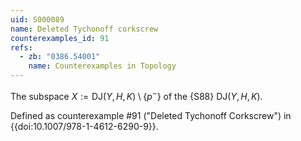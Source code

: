 ```yaml
---
uid: S000089
name: Deleted Tychonoff corkscrew
counterexamples_id: 91
refs:
  - zb: "0386.54001"
    name: Counterexamples in Topology
---
```


The subspace $X := \text{DJ}(Y, H, K)\setminus \{p^-\}$ of the {S88} $\text{DJ}(Y, H, K)$.

Defined as counterexample #91 ("Deleted Tychonoff Corkscrew")
in {{doi:10.1007/978-1-4612-6290-9}}.
